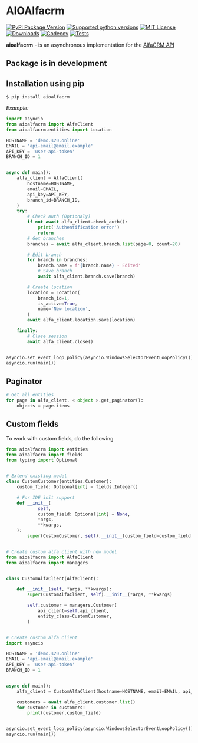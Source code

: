 # AIOAlfacrm

[![PyPi Package Version](https://img.shields.io/pypi/v/aioalfacrm.svg?style=flat-square)](https://pypi.python.org/pypi/aioalfacrm)
[![Supported python versions](https://img.shields.io/pypi/pyversions/aioalfacrm.svg?style=flat-square)](https://pypi.python.org/pypi/aioalfacrm)
[![MIT License](https://img.shields.io/pypi/l/aioalfacrm.svg?style=flat-blue)](https://opensource.org/licenses/MIT)
[![Downloads](https://img.shields.io/pypi/dm/aioalfacrm.svg?style=flat-square)](https://pypi.python.org/pypi/aioalfacrm)
[![Codecov](https://img.shields.io/codecov/c/github/stas12312/aioalfacrm?style=flat-square)](https://app.codecov.io/gh/stas12312/aioalfacrm)
[![Tests](https://github.com/stas12312/aioalfacrm/actions/workflows/tests.yml/badge.svg)]( https://github.com/stas12312/aioalfacrm/actions)

**aioalfacrm** - is an asynchronous implementation for the [AlfaCRM API](https://alfacrm.pro/rest-api)

## Package is in development

## Installation using pip

```
$ pip install aioalfacrm
```

*Example:*

```python
import asyncio
from aioalfacrm import AlfaClient
from aioalfacrm.entities import Location

HOSTNAME = 'demo.s20.online'
EMAIL = 'api-email@email.example'
API_KEY = 'user-api-token'
BRANCH_ID = 1


async def main():
    alfa_client = AlfaClient(
        hostname=HOSTNAME,
        email=EMAIL,
        api_key=API_KEY,
        branch_id=BRANCH_ID,
    )
    try:
        # Check auth (Optionaly)
        if not await alfa_client.check_auth():
            print('Authentification error')
            return
        # Get branches
        branches = await alfa_client.branch.list(page=0, count=20)

        # Edit branch
        for branch in branches:
            branch.name = f'{branch.name} - Edited'
            # Save branch
            await alfa_client.branch.save(branch)

        # Create location
        location = Location(
            branch_id=1,
            is_active=True,
            name='New location',
        )
        await alfa_client.location.save(location)

    finally:
        # Close session
        await alfa_client.close()


asyncio.set_event_loop_policy(asyncio.WindowsSelectorEventLoopPolicy())  # For Windows
asyncio.run(main())


```

## Paginator

```python
# Get all entities
for page in alfa_client. < object >.get_paginator():
    objects = page.items
```

## Custom fields

To work with custom fields, do the following

```python
from aioalfacrm import entities
from aioalfacrm import fields
from typing import Optional


# Extend existing model
class CustomCustomer(entities.Customer):
    custom_field: Optional[int] = fields.Integer()

    # For IDE init support
    def __init__(
            self,
            custom_field: Optional[int] = None,
            *args,
            **kwargs,
    ):
        super(CustomCustomer, self).__init__(custom_field=custom_field, *args, **kwargs)


# Create custom alfa client with new model
from aioalfacrm import AlfaClient
from aioalfacrm import managers


class CustomAlfaClient(AlfaClient):

    def __init__(self, *args, **kwargs):
        super(CustomAlfaClient, self).__init__(*args, **kwargs)

        self.customer = managers.Customer(
            api_client=self.api_client,
            entity_class=CustomCustomer,
        )


# Create custom alfa client
import asyncio

HOSTNAME = 'demo.s20.online'
EMAIL = 'api-email@email.example'
API_KEY = 'user-api-token'
BRANCH_ID = 1


async def main():
    alfa_client = CustomAlfaClient(hostname=HOSTNAME, email=EMAIL, api_key=API_KEY, branch_id=BRANCH_ID)

    customers = await alfa_client.customer.list()
    for customer in customers:
        print(customer.custom_field)


asyncio.set_event_loop_policy(asyncio.WindowsSelectorEventLoopPolicy())  # For Windows
asyncio.run(main())
```